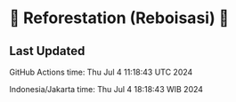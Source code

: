 
# 🌳 Reforestation (Reboisasi) 🌲

## Last Updated

GitHub Actions time: Thu Jul  4 11:18:43 UTC 2024

Indonesia/Jakarta time: Thu Jul  4 18:18:43 WIB 2024
